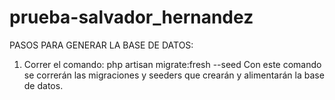 # prueba-salvador_hernandez
PASOS PARA GENERAR LA BASE DE DATOS:
1. Correr el comando: php artisan migrate:fresh --seed
Con este comando se correrán las migraciones y seeders que crearán y alimentarán la base de datos.